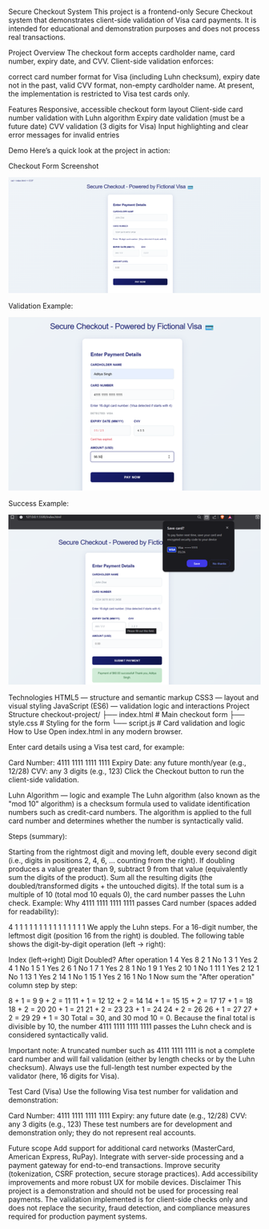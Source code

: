 Secure Checkout System
This project is a frontend-only Secure Checkout system that demonstrates client-side validation of Visa card payments. It is intended for educational and demonstration purposes and does not process real transactions.

Project Overview
The checkout form accepts cardholder name, card number, expiry date, and CVV. Client-side validation enforces:

correct card number format for Visa (including Luhn checksum),
expiry date not in the past,
valid CVV format,
non-empty cardholder name.
At present, the implementation is restricted to Visa test cards only.

Features
Responsive, accessible checkout form layout
Client-side card number validation with Luhn algorithm
Expiry date validation (must be a future date)
CVV validation (3 digits for Visa)
Input highlighting and clear error messages for invalid entries

Demo
Here’s a quick look at the project in action:

Checkout Form Screenshot

![alt text](image.png)

Validation Example:

![alt text](image-1.png)

Success Example:

![alt text](image-2.png)

Technologies
HTML5 — structure and semantic markup
CSS3 — layout and visual styling
JavaScript (ES6) — validation logic and interactions
Project Structure
checkout-project/
├── index.html        # Main checkout form
├── style.css         # Styling for the form
└── script.js         # Card validation and logic
How to Use
Open index.html in any modern browser.

Enter card details using a Visa test card, for example:

Card Number: 4111 1111 1111 1111
Expiry Date: any future month/year (e.g., 12/28)
CVV: any 3 digits (e.g., 123)
Click the Checkout button to run the client-side validation.

Luhn Algorithm — logic and example
The Luhn algorithm (also known as the "mod 10" algorithm) is a checksum formula used to validate identification numbers such as credit-card numbers. The algorithm is applied to the full card number and determines whether the number is syntactically valid.

Steps (summary):

Starting from the rightmost digit and moving left, double every second digit (i.e., digits in positions 2, 4, 6, ... counting from the right).
If doubling produces a value greater than 9, subtract 9 from that value (equivalently sum the digits of the product).
Sum all the resulting digits (the doubled/transformed digits + the untouched digits).
If the total sum is a multiple of 10 (total mod 10 equals 0), the card number passes the Luhn check.
Example: Why 4111 1111 1111 1111 passes
Card number (spaces added for readability):

4 1 1 1  1 1 1 1  1 1 1 1  1 1 1 1
We apply the Luhn steps. For a 16-digit number, the leftmost digit (position 16 from the right) is doubled. The following table shows the digit-by-digit operation (left → right):

Index (left→right)	Digit	Doubled?	After operation
1	4	Yes	8
2	1	No	1
3	1	Yes	2
4	1	No	1
5	1	Yes	2
6	1	No	1
7	1	Yes	2
8	1	No	1
9	1	Yes	2
10	1	No	1
11	1	Yes	2
12	1	No	1
13	1	Yes	2
14	1	No	1
15	1	Yes	2
16	1	No	1
Now sum the "After operation" column step by step:

8 + 1 = 9
9 + 2 = 11
11 + 1 = 12
12 + 2 = 14
14 + 1 = 15
15 + 2 = 17
17 + 1 = 18
18 + 2 = 20
20 + 1 = 21
21 + 2 = 23
23 + 1 = 24
24 + 2 = 26
26 + 1 = 27
27 + 2 = 29
29 + 1 = 30
Total = 30, and 30 mod 10 = 0. Because the final total is divisible by 10, the number 4111 1111 1111 1111 passes the Luhn check and is considered syntactically valid.

Important note: A truncated number such as 4111 1111 1111 is not a complete card number and will fail validation (either by length checks or by the Luhn checksum). Always use the full-length test number expected by the validator (here, 16 digits for Visa).

Test Card (Visa)
Use the following Visa test number for validation and demonstration:

Card Number: 4111 1111 1111 1111
Expiry: any future date (e.g., 12/28)
CVV: any 3 digits (e.g., 123)
These test numbers are for development and demonstration only; they do not represent real accounts.

Future scope
Add support for additional card networks (MasterCard, American Express, RuPay).
Integrate with server-side processing and a payment gateway for end-to-end transactions.
Improve security (tokenization, CSRF protection, secure storage practices).
Add accessibility improvements and more robust UX for mobile devices.
Disclaimer
This project is a demonstration and should not be used for processing real payments. The validation implemented is for client-side checks only and does not replace the security, fraud detection, and compliance measures required for production payment systems.